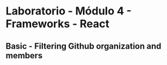 # Laboratorio - Módulo 4 - Frameworks - React

## Basic - Filtering Github organization and members
